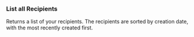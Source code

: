 ### List all Recipients

Returns a list of your recipients. The recipients are sorted by creation date, with 
the most recently created first.
